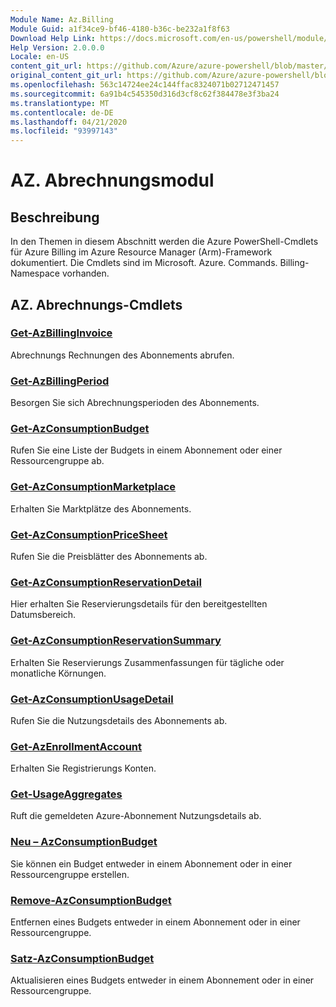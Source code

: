 ```yaml
---
Module Name: Az.Billing
Module Guid: a1f34ce9-bf46-4180-b36c-be232a1f8f63
Download Help Link: https://docs.microsoft.com/en-us/powershell/module/az.billing
Help Version: 2.0.0.0
Locale: en-US
content_git_url: https://github.com/Azure/azure-powershell/blob/master/src/Billing/Billing/help/Az.Billing.md
original_content_git_url: https://github.com/Azure/azure-powershell/blob/master/src/Billing/Billing/help/Az.Billing.md
ms.openlocfilehash: 563c14724ee24c144ffac8324071b02712471457
ms.sourcegitcommit: 6a91b4c545350d316d3cf8c62f384478e3f3ba24
ms.translationtype: MT
ms.contentlocale: de-DE
ms.lasthandoff: 04/21/2020
ms.locfileid: "93997143"
---
```

# AZ. Abrechnungsmodul
## Beschreibung
In den Themen in diesem Abschnitt werden die Azure PowerShell-Cmdlets für Azure Billing im Azure Resource Manager (Arm)-Framework dokumentiert. Die Cmdlets sind im Microsoft. Azure. Commands. Billing-Namespace vorhanden.

## AZ. Abrechnungs-Cmdlets
### [Get-AzBillingInvoice](Get-AzBillingInvoice.md)
Abrechnungs Rechnungen des Abonnements abrufen.

### [Get-AzBillingPeriod](Get-AzBillingPeriod.md)
Besorgen Sie sich Abrechnungsperioden des Abonnements.

### [Get-AzConsumptionBudget](Get-AzConsumptionBudget.md)
Rufen Sie eine Liste der Budgets in einem Abonnement oder einer Ressourcengruppe ab.

### [Get-AzConsumptionMarketplace](Get-AzConsumptionMarketplace.md)
Erhalten Sie Marktplätze des Abonnements.

### [Get-AzConsumptionPriceSheet](Get-AzConsumptionPriceSheet.md)
Rufen Sie die Preisblätter des Abonnements ab.

### [Get-AzConsumptionReservationDetail](Get-AzConsumptionReservationDetail.md)
Hier erhalten Sie Reservierungsdetails für den bereitgestellten Datumsbereich.

### [Get-AzConsumptionReservationSummary](Get-AzConsumptionReservationSummary.md)
Erhalten Sie Reservierungs Zusammenfassungen für tägliche oder monatliche Körnungen.

### [Get-AzConsumptionUsageDetail](Get-AzConsumptionUsageDetail.md)
Rufen Sie die Nutzungsdetails des Abonnements ab.

### [Get-AzEnrollmentAccount](Get-AzEnrollmentAccount.md)
Erhalten Sie Registrierungs Konten.

### [Get-UsageAggregates](Get-UsageAggregates.md)
Ruft die gemeldeten Azure-Abonnement Nutzungsdetails ab.

### [Neu – AzConsumptionBudget](New-AzConsumptionBudget.md)
Sie können ein Budget entweder in einem Abonnement oder in einer Ressourcengruppe erstellen.

### [Remove-AzConsumptionBudget](Remove-AzConsumptionBudget.md)
Entfernen eines Budgets entweder in einem Abonnement oder in einer Ressourcengruppe.

### [Satz-AzConsumptionBudget](Set-AzConsumptionBudget.md)
Aktualisieren eines Budgets entweder in einem Abonnement oder in einer Ressourcengruppe.

